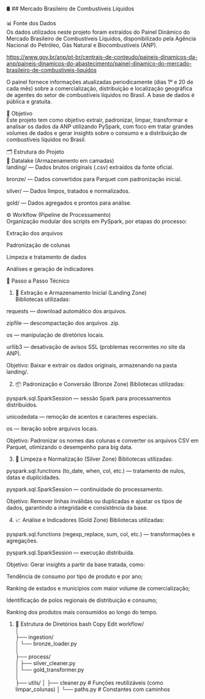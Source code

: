 🛢️ ## Mercado Brasileiro de Combustíveis Líquidos  

📊 Fonte dos Dados  
Os dados utilizados neste projeto foram extraídos do Painel Dinâmico do Mercado Brasileiro de Combustíveis Líquidos, disponibilizado pela Agência Nacional do Petróleo, Gás Natural e Biocombustíveis (ANP).  

https://www.gov.br/anp/pt-br/centrais-de-conteudo/paineis-dinamicos-da-anp/paineis-dinamicos-do-abastecimento/painel-dinamico-do-mercado-brasileiro-de-combustiveis-liquidos  

O painel fornece informações atualizadas periodicamente (dias 1º e 20 de cada mês) sobre a comercialização, distribuição e localização geográfica de agentes do setor de combustíveis líquidos no Brasil. A base de dados é pública e gratuita.  

🎯 Objetivo  
Este projeto tem como objetivo extrair, padronizar, limpar, transformar e analisar os dados da ANP utilizando PySpark, com foco em tratar grandes volumes de dados e gerar insights sobre o consumo e a distribuição de combustíveis líquidos no Brasil.  

🗂️ Estrutura do Projeto  
📁 Datalake (Armazenamento em camadas)  
landing/ — Dados brutos originais (.csv) extraídos da fonte oficial.  

bronze/ — Dados convertidos para Parquet com padronização inicial.  

silver/ — Dados limpos, tratados e normalizados.  

gold/ — Dados agregados e prontos para análise.  

⚙️ Workflow (Pipeline de Processamento)  
Organização modular dos scripts em PySpark, por etapas do processo:  

Extração dos arquivos  

Padronização de colunas   

Limpeza e tratamento de dados  

Análises e geração de indicadores  

🧪 Passo a Passo Técnico  
1. 🧾 Extração e Armazenamento Inicial (Landing Zone)  
Bibliotecas utilizadas:

requests — download automático dos arquivos.

zipfile — descompactação dos arquivos .zip.

os — manipulação de diretórios locais.

urllib3 — desativação de avisos SSL (problemas recorrentes no site da ANP).

Objetivo:
Baixar e extrair os dados originais, armazenando na pasta landing/.

2. 📦 Padronização e Conversão (Bronze Zone)
Bibliotecas utilizadas:

pyspark.sql.SparkSession — sessão Spark para processamentos distribuídos.

unicodedata — remoção de acentos e caracteres especiais.

os — iteração sobre arquivos locais.

Objetivo:
Padronizar os nomes das colunas e converter os arquivos CSV em Parquet, otimizando o desempenho para big data.

3. 🧹 Limpeza e Normalização (Silver Zone)
Bibliotecas utilizadas:

pyspark.sql.functions (to_date, when, col, etc.) — tratamento de nulos, datas e duplicidades.

pyspark.sql.SparkSession — continuidade do processamento.

Objetivo:
Remover linhas inválidas ou duplicadas e ajustar os tipos de dados, garantindo a integridade e consistência da base.

4. 📈 Análise e Indicadores (Gold Zone)
Bibliotecas utilizadas:

pyspark.sql.functions (regexp_replace, sum, col, etc.) — transformações e agregações.

pyspark.sql.SparkSession — execução distribuída.

Objetivo:
Gerar insights a partir da base tratada, como:

Tendência de consumo por tipo de produto e por ano;

Ranking de estados e municípios com maior volume de comercialização;

Identificação de polos regionais de distribuição e consumo;

Ranking dos produtos mais consumidos ao longo do tempo.


1. 📂 Estrutura de Diretórios
bash
Copy
Edit
workflow/  
│  
├── ingestion/  
│   └── bronze_loader.py  
│  
├── process/  
│   ├── silver_cleaner.py  
│   └── gold_transformer.py  
│  
├── utils/
│   ├── cleaner.py            # Funções reutilizáveis (como limpar_colunas)
│   └── paths.py              # Constantes com caminhos
